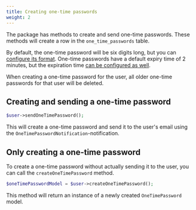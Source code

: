 ```yaml
---
title: Creating one-time passwords
weight: 2
---
```


The package has methods to create and send one-time passwords. These methods will create a row in the `one_time_passwords` table.

By default, the one-time password will be six digits long, but you can [configure its format](/docs/laravel-one-time-passwords/v1/configuring-security/enforcing-origin). One-time passwords have a default expiry time of 2 minutes, but the expiration time [can be configured as well](/docs/laravel-one-time-passwords/v1/configuring-security/setting-default-expiration-time).

When creating a one-time password for the user, all older one-time passwords for that user will be deleted.

## Creating and sending a one-time password

```php
$user->sendOneTimePassword();
```

This will create a one-time password and send it to the user's email using the `OneTimePasswordNotification`-notification.

## Only creating a one-time password

To create a one-time password without actually sending it to the user, you can call the `createOneTimePassword` method.

```php
$oneTimePasswordModel = $user->createOneTimePassword();
```

This method will return an instance of a newly created `OneTimePassword` model. 



